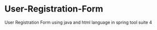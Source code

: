 # User-Registration-Form
User Registration Form using java and html language in spring tool suite 4
